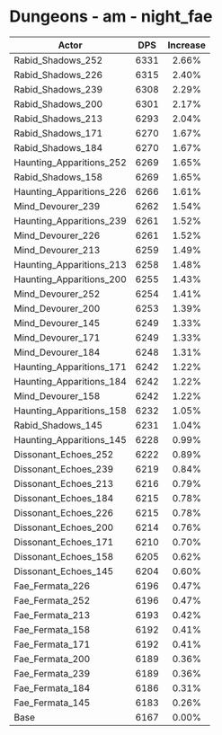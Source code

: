# Dungeons - am - night_fae
| Actor | DPS | Increase |
|---|:---:|:---:|
|Rabid_Shadows_252|6331|2.66%|
|Rabid_Shadows_226|6315|2.40%|
|Rabid_Shadows_239|6308|2.29%|
|Rabid_Shadows_200|6301|2.17%|
|Rabid_Shadows_213|6293|2.04%|
|Rabid_Shadows_171|6270|1.67%|
|Rabid_Shadows_184|6270|1.67%|
|Haunting_Apparitions_252|6269|1.65%|
|Rabid_Shadows_158|6269|1.65%|
|Haunting_Apparitions_226|6266|1.61%|
|Mind_Devourer_239|6262|1.54%|
|Haunting_Apparitions_239|6261|1.52%|
|Mind_Devourer_226|6261|1.52%|
|Mind_Devourer_213|6259|1.49%|
|Haunting_Apparitions_213|6258|1.48%|
|Haunting_Apparitions_200|6255|1.43%|
|Mind_Devourer_252|6254|1.41%|
|Mind_Devourer_200|6253|1.39%|
|Mind_Devourer_145|6249|1.33%|
|Mind_Devourer_171|6249|1.33%|
|Mind_Devourer_184|6248|1.31%|
|Haunting_Apparitions_171|6242|1.22%|
|Haunting_Apparitions_184|6242|1.22%|
|Mind_Devourer_158|6242|1.22%|
|Haunting_Apparitions_158|6232|1.05%|
|Rabid_Shadows_145|6231|1.04%|
|Haunting_Apparitions_145|6228|0.99%|
|Dissonant_Echoes_252|6222|0.89%|
|Dissonant_Echoes_239|6219|0.84%|
|Dissonant_Echoes_213|6216|0.79%|
|Dissonant_Echoes_184|6215|0.78%|
|Dissonant_Echoes_226|6215|0.78%|
|Dissonant_Echoes_200|6214|0.76%|
|Dissonant_Echoes_171|6210|0.70%|
|Dissonant_Echoes_158|6205|0.62%|
|Dissonant_Echoes_145|6204|0.60%|
|Fae_Fermata_226|6196|0.47%|
|Fae_Fermata_252|6196|0.47%|
|Fae_Fermata_213|6193|0.42%|
|Fae_Fermata_158|6192|0.41%|
|Fae_Fermata_171|6192|0.41%|
|Fae_Fermata_200|6189|0.36%|
|Fae_Fermata_239|6189|0.36%|
|Fae_Fermata_184|6186|0.31%|
|Fae_Fermata_145|6183|0.26%|
|Base|6167|0.00%|
